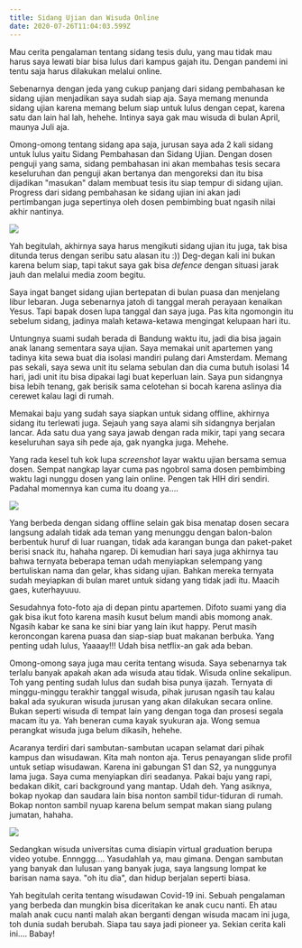 ```yaml
---
title: Sidang Ujian dan Wisuda Online
date: 2020-07-26T11:04:03.599Z
---
```

Mau cerita pengalaman tentang sidang tesis dulu, yang mau tidak mau harus saya lewati biar bisa lulus dari kampus gajah itu. Dengan pandemi ini tentu saja harus dilakukan melalui online. 

Sebenarnya dengan jeda yang cukup panjang dari sidang pembahasan ke sidang ujian menjadikan saya sudah siap aja. Saya memang menunda sidang ujian karena memang belum siap untuk lulus dengan cepat, karena satu dan lain hal lah, hehehe. Intinya saya gak mau wisuda di bulan April, maunya Juli aja. 

Omong-omong tentang sidang apa saja, jurusan saya ada 2 kali sidang untuk lulus yaitu Sidang Pembahasan dan Sidang Ujian. Dengan dosen penguji yang sama, sidang pembahasan ini akan membahas tesis secara keseluruhan dan penguji akan bertanya dan mengoreksi dan itu bisa dijadikan "masukan" dalam membuat tesis itu siap tempur di sidang ujian. Progress dari sidang pembahasan ke sidang ujian ini akan jadi pertimbangan juga sepertinya oleh dosen pembimbing buat ngasih nilai akhir nantinya.

![](/img/uploads/photo_2020-08-07-12.21.06.jpeg)

Yah begitulah, akhirnya saya harus mengikuti sidang ujian itu juga, tak bisa ditunda terus dengan seribu satu alasan itu :)) Deg-degan kali ini bukan karena belum siap, tapi takut saya gak bisa *defence* dengan situasi jarak jauh dan melalui media zoom begitu. 

Saya ingat banget sidang ujian bertepatan di bulan puasa dan menjelang libur lebaran. Juga sebenarnya jatoh di tanggal merah perayaan kenaikan Yesus. Tapi bapak dosen lupa tanggal dan saya juga. Pas kita ngomongin itu sebelum sidang, jadinya malah ketawa-ketawa mengingat kelupaan hari itu.

Untungnya suami sudah berada di Bandung waktu itu, jadi dia bisa jagain anak lanang sementara saya ujian. Saya memakai unit apartemen yang tadinya kita sewa buat dia isolasi mandiri pulang dari Amsterdam. Memang pas sekali, saya sewa unit itu selama sebulan dan dia cuma butuh isolasi 14 hari, jadi unit itu bisa dipakai lagi buat keperluan lain. Saya pun sidangnya bisa lebih tenang, gak berisik sama celotehan si bocah karena aslinya dia cerewet kalau lagi di rumah. 

Memakai baju yang sudah saya siapkan untuk sidang offline, akhirnya sidang itu terlewati juga. Sejauh yang saya alami sih sidangnya berjalan lancar. Ada satu dua yang saya jawab dengan rada mikir, tapi yang secara keseluruhan saya sih pede aja, gak nyangka juga. Mehehe. 

Yang rada kesel tuh kok lupa *screenshot* layar waktu ujian bersama semua dosen. Sempat nangkap layar cuma pas ngobrol sama dosen pembimbing waktu lagi nunggu dosen yang lain online. Pengen tak HIH diri sendiri. Padahal momennya kan cuma itu doang ya.... 

![](/img/uploads/screen-shot-2020-05-21-at-13.10.42.png)

Yang berbeda dengan sidang offline selain gak bisa menatap dosen secara langsung adalah tidak ada teman yang menunggu dengan balon-balon berbentuk huruf di luar ruangan, tidak ada karangan bunga dan paket-paket berisi snack itu, hahaha ngarep. Di kemudian hari saya juga akhirnya tau bahwa ternyata beberapa teman udah menyiapkan selempang yang bertuliskan nama dan gelar, khas sidang ujian. Bahkan mereka ternyata sudah meyiapkan di bulan maret untuk sidang yang tidak jadi itu. Maacih gaes, kuterhayuuu. 

Sesudahnya foto-foto aja di depan pintu apartemen. Difoto suami yang dia gak bisa ikut foto karena masih kusut belum mandi abis momong anak. Ngasih kabar ke sana ke sini biar yang lain ikut happy. Perut masih keroncongan karena puasa dan siap-siap buat makanan berbuka. Yang penting udah lulus, Yaaaay!!! Udah bisa netflix-an gak ada beban. 

Omong-omong saya juga mau cerita tentang wisuda. Saya sebenarnya tak terlalu banyak apakah akan ada wisuda atau tidak. Wisuda online sekalipun. Toh yang penting sudah lulus dan sudah bisa punya ijazah. Ternyata di minggu-minggu terakhir tanggal wisuda, pihak jurusan ngasih tau kalau bakal ada syukuran wisuda jurusan yang akan dilakukan secara online. Bukan seperti wisuda di tempat lain yang dengan toga dan prosesi segala macam itu ya. Yah beneran cuma kayak syukuran aja. Wong semua perangkat wisuda juga belum dikasih, hehehe.

Acaranya terdiri dari sambutan-sambutan ucapan selamat dari pihak kampus dan wisudawan. Kita mah nonton aja. Terus penayangan slide profil untuk setiap wisudawan. Karena ini gabungan S1 dan S2, ya nunggunya lama juga. Saya cuma menyiapkan diri seadanya. Pakai baju yang rapi, bedakan dikit, cari background yang mantap. Udah deh. Yang asiknya, bokap nyokap dan saudara lain bisa nonton sambil tidur-tiduran di rumah. Bokap nonton sambil nyuap karena belum sempat makan siang pulang jumatan, hahaha. 

![](/img/uploads/photo_2020-08-07-11.29.43.jpeg)

Sedangkan wisuda universitas cuma disiapin virtual graduation berupa video yotube. Ennnggg.... Yasudahlah ya, mau gimana. Dengan sambutan yang banyak dan lulusan yang banyak juga, saya langsung lompat ke barisan nama saya. "oh itu dia", dan hidup berjalan seperti biasa. 

Yah begitulah cerita tentang wisudawan Covid-19 ini. Sebuah pengalaman yang berbeda dan mungkin bisa diceritakan ke anak cucu nanti. Eh atau malah anak cucu nanti malah akan berganti dengan wisuda macam ini juga, toh dunia sudah berubah. Siapa tau saya jadi pioneer ya. Sekian cerita kali ini.... Babay!